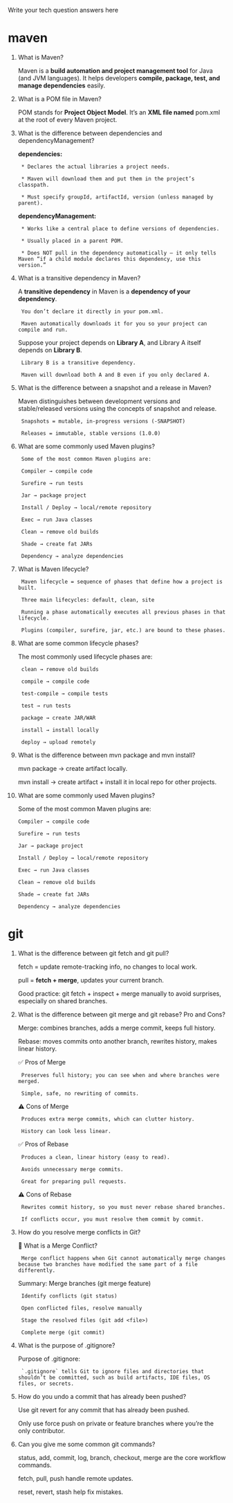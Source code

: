 Write your tech question answers here

# maven
1. What is Maven?

   Maven is a **build automation and project management tool** for Java (and JVM languages).
   It helps developers **compile, package, test, and manage dependencies** easily.

2. What is a POM file in Maven?

   POM stands for **Project Object Model**.
   It’s an **XML file named** pom.xml at the root of every Maven project.

3. What is the difference between dependencies and dependencyManagement?

   **dependencies:**

        * Declares the actual libraries a project needs.

        * Maven will download them and put them in the project’s classpath.

        * Must specify groupId, artifactId, version (unless managed by parent).

   **dependencyManagement:**

        * Works like a central place to define versions of dependencies.

        * Usually placed in a parent POM.

        * Does NOT pull in the dependency automatically — it only tells Maven “if a child module declares this dependency, use this version.”
4. What is a transitive dependency in Maven?

   A **transitive dependency** in Maven is a **dependency of your dependency**.

        You don’t declare it directly in your pom.xml.

        Maven automatically downloads it for you so your project can compile and run.
   Suppose your project depends on **Library A**, and Library A itself depends on **Library B**.

        Library B is a transitive dependency.

        Maven will download both A and B even if you only declared A.
5. What is the difference between a snapshot and a release in Maven?

   Maven distinguishes between development versions and stable/released versions using the concepts of snapshot and release.

        Snapshots = mutable, in-progress versions (-SNAPSHOT)

        Releases = immutable, stable versions (1.0.0)

6. What are some commonly used Maven plugins?

        Some of the most common Maven plugins are:

        Compiler → compile code

        Surefire → run tests

        Jar → package project

        Install / Deploy → local/remote repository

        Exec → run Java classes

        Clean → remove old builds

        Shade → create fat JARs

        Dependency → analyze dependencies
7. What is Maven lifecycle?

        Maven lifecycle = sequence of phases that define how a project is built.

        Three main lifecycles: default, clean, site

        Running a phase automatically executes all previous phases in that lifecycle.

        Plugins (compiler, surefire, jar, etc.) are bound to these phases.

8. What are some common lifecycle phases?

   The most commonly used lifecycle phases are:

        clean → remove old builds

        compile → compile code

        test-compile → compile tests

        test → run tests

        package → create JAR/WAR

        install → install locally

        deploy → upload remotely

9. What is the difference between mvn package and mvn install?

   mvn package → create artifact locally.

   mvn install → create artifact + install it in local repo for other projects.

10. What are some commonly used Maven plugins?

    Some of the most common Maven plugins are:

        Compiler → compile code

        Surefire → run tests

        Jar → package project

        Install / Deploy → local/remote repository

        Exec → run Java classes

        Clean → remove old builds

        Shade → create fat JARs

        Dependency → analyze dependencies
# git

1. What is the difference between git fetch and git pull?

   fetch = update remote-tracking info, no changes to local work.

   pull = **fetch + merge**, updates your current branch.

   Good practice: git fetch + inspect + merge manually to avoid surprises, especially on shared branches.

2. What is the difference between git merge and git rebase? Pro and Cons?

   Merge: combines branches, adds a merge commit, keeps full history.

   Rebase: moves commits onto another branch, rewrites history, makes linear history.

   ✅ Pros of Merge

        Preserves full history; you can see when and where branches were merged.

        Simple, safe, no rewriting of commits.

   ⚠️ Cons of Merge

        Produces extra merge commits, which can clutter history.

        History can look less linear.

   ✅ Pros of Rebase

        Produces a clean, linear history (easy to read).

        Avoids unnecessary merge commits.

        Great for preparing pull requests.

   ⚠️ Cons of Rebase

        Rewrites commit history, so you must never rebase shared branches.

        If conflicts occur, you must resolve them commit by commit.

3. How do you resolve merge conflicts in Git?

   🔹 What is a Merge Conflict?

        Merge conflict happens when Git cannot automatically merge changes because two branches have modified the same part of a file differently.

   Summary:
   Merge branches (git merge feature)

        Identify conflicts (git status)

        Open conflicted files, resolve manually

        Stage the resolved files (git add <file>)

        Complete merge (git commit)
4. What is the purpose of .gitignore?

   Purpose of .gitignore:

        `.gitignore` tells Git to ignore files and directories that shouldn’t be committed, such as build artifacts, IDE files, OS files, or secrets.
5. How do you undo a commit that has already been pushed?

   Use git revert for any commit that has already been pushed.

   Only use force push on private or feature branches where you’re the only contributor.

6. Can you give me some common git commands?

   status, add, commit, log, branch, checkout, merge are the core workflow commands.

   fetch, pull, push handle remote updates.

   reset, revert, stash help fix mistakes.